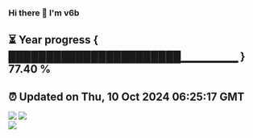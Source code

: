 ### Hi there 👋  I'm v6b  
⏳ Year progress { ███████████████████████▁▁▁▁▁▁▁ } 77.40 %
---
⏰ Updated on Thu, 10 Oct 2024 06:25:17 GMT
---
![](https://github-readme-stats.vercel.app/api?username=v6b&bg_color=30,e96443,904e95&title_color=fff&text_color=fff&layout=compact)
![](https://github-readme-stats.vercel.app/api/top-langs/?username=v6b&layout=compact&bg_color=30,e96443,904e95&title_color=fff&text_color=fff)  
![](https://gcore.jsdelivr.net/gh/v6b/v6b@main/assets/github-contribution-grid-snake.svg)

